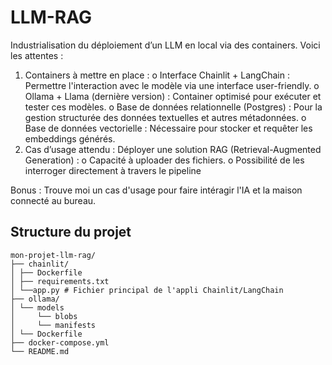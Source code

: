 # LLM-RAG

Industrialisation du déploiement d’un LLM en local via des containers. Voici les attentes :

1. Containers à mettre en place :
   o Interface Chainlit + LangChain : Permettre l'interaction avec le modèle via une interface user-friendly.
   o Ollama + Llama (dernière version) : Container optimisé pour exécuter et tester ces modèles.
   o Base de données relationnelle (Postgres) : Pour la gestion structurée des données textuelles et autres métadonnées.
   o Base de données vectorielle : Nécessaire pour stocker et requêter les embeddings générés.
2. Cas d’usage attendu :
   Déployer une solution RAG (Retrieval-Augmented Generation) :
   o Capacité à uploader des fichiers.
   o Possibilité de les interroger directement à travers le pipeline

Bonus :
Trouve moi un cas d'usage pour faire intéragir l'IA et la maison connecté au bureau.

## Structure du projet

```
mon-projet-llm-rag/
├── chainlit/
│ ├── Dockerfile
│ ├── requirements.txt
│ └──app.py # Fichier principal de l'appli Chainlit/LangChain
├── ollama/
│ └── models
│     └── blobs
│     └── manifests
│ └── Dockerfile
├── docker-compose.yml
└── README.md
```
